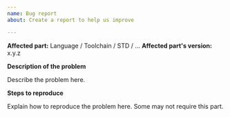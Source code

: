 ```yaml
---
name: Bug report
about: Create a report to help us improve

---
```


**Affected part:** Language / Toolchain / STD / ...
**Affected part's version:** x.y.z

**Description of the problem**

Describe the problem here.

**Steps to reproduce**

Explain how to reproduce the problem here. Some may not require this part.
